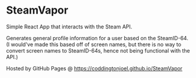 # SteamVapor

Simple React App that interacts with the Steam API.

Generates general profile information for a user based on the SteamID-64.
(I would've made this based off of screen names, but there is no way to convert screen names to SteamID-64s, hence not being functional with the API.)

Hosted by GitHub Pages @ https://coddingtonjoel.github.io/SteamVapor